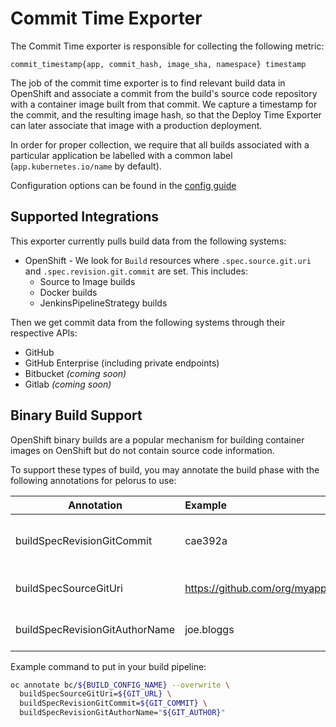 # Commit Time Exporter

The Commit Time exporter is responsible for collecting the following metric:

```
commit_timestamp{app, commit_hash, image_sha, namespace} timestamp
```

The job of the commit time exporter is to find relevant build data in OpenShift and associate a commit from the build's source code repository with a container image built from that commit. We capture a timestamp for the commit, and the resulting image hash, so that the Deploy Time Exporter can later associate that image with a production deployment.

In order for proper collection, we require that all builds associated with a particular application be labelled with a common label (`app.kubernetes.io/name` by default).

Configuration options can be found in the [config guide](/docs/Configuration.md)

## Supported Integrations

This exporter currently pulls build data from the following systems:

* OpenShift - We look for `Build` resources where `.spec.source.git.uri` and `.spec.revision.git.commit` are set. This includes:
  * Source to Image builds
  * Docker builds
  * JenkinsPipelineStrategy builds

Then we get commit data from the following systems through their respective APIs:

* GitHub
* GitHub Enterprise (including private endpoints)
* Bitbucket _(coming soon)_
* Gitlab _(coming soon)_

## Binary Build Support

OpenShift binary builds are a popular mechanism for building container images on OenShift but do not contain source code information.

To support these types of build, you may annotate the build phase with the following annotations for pelorus to use:

| Annotation                      | Example                               | Description                   |
|---------------------------------|:----------------------------------|------------------------------:|
| buildSpecRevisionGitCommit      | cae392a                           | Short or Long Git Commit Hash |
| buildSpecSourceGitUri           | https://github.com/org/myapp.git  | URL of the Source Repository  |
| buildSpecRevisionGitAuthorName  | joe.bloggs                        | Name of the committer         |

Example command to put in your build pipeline:

```bash
oc annotate bc/${BUILD_CONFIG_NAME} --overwrite \
  buildSpecSourceGitUri=${GIT_URL} \
  buildSpecRevisionGitCommit=${GIT_COMMIT} \
  buildSpecRevisionGitAuthorName="${GIT_AUTHOR}"
```